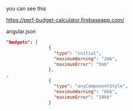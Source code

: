 you can see this

https://perf-budget-calculator.firebaseapp.com/


angular.json
```json
"budgets": [
                {
                  "type": "initial",
                  "maximumWarning": "2mb",
                  "maximumError": "5mb"
                },
,
                {
                  "type": "anyComponentStyle",
                  "maximumWarning": "6kb",
                  "maximumError": "10kb"
                }                
```
